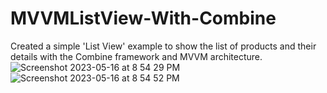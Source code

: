 # MVVMListView-With-Combine
Created a simple 'List View' example to show the list of products and their details with the Combine framework and MVVM architecture.
![Screenshot 2023-05-16 at 8 54 29 PM](https://github.com/aashish124/MVVMListView-With-Combine/assets/109128539/dfd14057-51b6-4d0b-8b18-55104a001328)
![Screenshot 2023-05-16 at 8 54 52 PM](https://github.com/aashish124/MVVMListView-With-Combine/assets/109128539/3d460202-c7c6-4d27-8608-7ca4c20a35c4)
